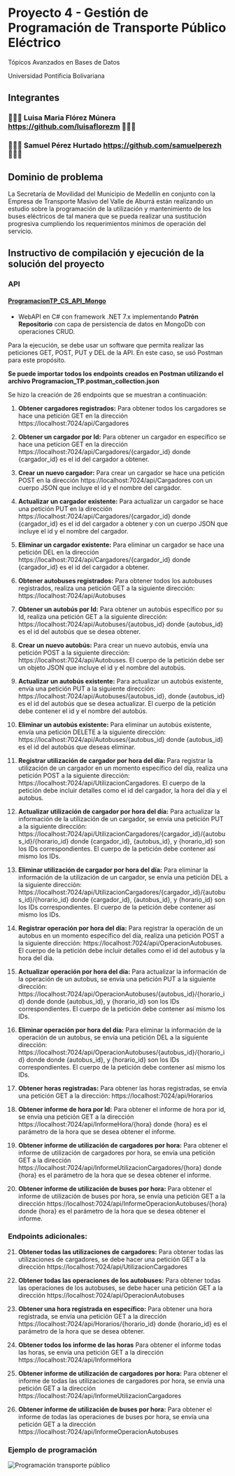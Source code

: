# Proyecto 4 - Gestión de Programación de Transporte Público Eléctrico
Tópicos Avanzados en Bases de Datos

Universidad Pontificia Bolivariana

## Integrantes
### 👩🏻‍💻 Luisa Maria Flórez Múnera https://github.com/luisaflorezm 👩🏻‍💻 
### 🧑🏻‍💻 Samuel Pérez Hurtado https://github.com/samuelperezh 🧑🏻‍💻

## Dominio de problema
La Secretaría de Movilidad del Municipio de Medellín en conjunto con la Empresa de Transporte Masivo
del Valle de Aburrá están realizando un estudio sobre la programación de la utilización y mantenimiento
de los buses eléctricos de tal manera que se pueda realizar una sustitución progresiva cumpliendo los
requerimientos mínimos de operación del servicio.

## Instructivo de compilación y ejecución de la solución del proyecto
### API
#### [ProgramacionTP_CS_API_Mongo](https://github.com/samuelperezh/tadb_202320_ex04/tree/main/ProgramacionTP_CS_API_Mongo)
- WebAPI en C# con framework .NET 7.x implementando **Patrón Repositorio** con capa de persistencia de datos en MongoDb con operaciones CRUD.

Para la ejecución, se debe usar un software que permita realizar las peticiones GET, POST, PUT y DEL de la API. En este caso, se usó Postman para este propósito.

**Se puede importar todos los endpoints creados en Postman utilizando el archivo Programacion_TP.postman_collection.json**

Se hizo la creación de 26 endpoints que se muestran a continuación:

1. **Obtener cargadores registrados:** Para obtener todos los cargadores se hace una petición GET en la dirección https://localhost:7024/api/Cargadores

2. **Obtener un cargador por Id:** Para obtener un cargador en específico se hace una peticion GET en la dirección https://localhost:7024/api/Cargadores/{cargador_id} donde {cargador_id} es el id del cargador a obtener.

3. **Crear un nuevo cargador:** Para crear un cargador se hace una petición POST en la dirección https://localhost:7024/api/Cargadores con un cuerpo JSON que incluye el id y el nombre del cargador.

4. **Actualizar un cargador existente:** Para actualizar un cargador se hace una petición PUT en la dirección https://localhost:7024/api/Cargadores/{cargador_id} donde {cargador_id} es el id del cargador a obtener y con un cuerpo JSON que incluye el id y el nombre del cargador.

5. **Eliminar un cargador existente:** Para eliminar un cargador se hace una petición DEL en la dirección https://localhost:7024/api/Cargadores/{cargador_id} donde {cargador_id} es el id del cargador a obtener.

6. **Obtener autobuses registrados:** Para obtener todos los autobuses registrados, realiza una petición GET a la siguiente dirección: https://localhost:7024/api/Autobuses

7. **Obtener un autobús por Id:** Para obtener un autobús específico por su Id, realiza una petición GET a la siguiente dirección: https://localhost:7024/api/Autobuses/{autobus_id} donde {autobus_id} es el id del autobús que se desea obtener.

8. **Crear un nuevo autobús:** Para crear un nuevo autobús, envía una petición POST a la siguiente dirección: https://localhost:7024/api/Autobuses. El cuerpo de la petición debe ser un objeto JSON que incluye el id y el nombre del autobús.

9. **Actualizar un autobús existente:** Para actualizar un autobús existente, envía una petición PUT a la siguiente dirección: https://localhost:7024/api/Autobuses/{autobus_id}, donde {autobus_id} es el id del autobús que se desea actualizar. El cuerpo de la petición debe contener el id y el nombre del autobús.

10. **Eliminar un autobús existente:** Para eliminar un autobús existente, envía una petición DELETE a la siguiente dirección: https://localhost:7024/api/Autobuses/{autobus_id} donde {autobus_id} es el id del autobús que deseas eliminar.

11. **Registrar utilización de cargador por hora del día:** Para registrar la utilización de un cargador en un momento específico del día, realiza una petición POST a la siguiente dirección: https://localhost:7024/api/UtilizacionCargadores. El cuerpo de la petición debe incluir detalles como el id del cargador, la hora del día y el autobus.

12. **Actualizar utilización de cargador por hora del día:** Para actualizar la información de la utilización de un cargador, se envía una petición PUT a la siguiente dirección: https://localhost:7024/api/UtilizacionCargadores/{cargador_id}/{autobus_id}/{horario_id} donde {cargador_id}, {autobus_id}, y {horario_id} son los IDs correspondientes. El cuerpo de la petición debe contener así mismo los IDs.

13. **Eliminar utilización de cargador por hora del día:** Para eliminar la información de la utilización de un cargador, se envía una petición DEL a la siguiente dirección: https://localhost:7024/api/UtilizacionCargadores/{cargador_id}/{autobus_id}/{horario_id} donde {cargador_id}, {autobus_id}, y {horario_id} son los IDs correspondientes. El cuerpo de la petición debe contener así mismo los IDs.

14. **Registrar operación por hora del día:** Para registrar la operación de un autobus en un momento específico del día, realiza una petición POST a la siguiente dirección: https://localhost:7024/api/OperacionAutobuses. El cuerpo de la petición debe incluir detalles como el id del autobus y la hora del día.

15. **Actualizar operación por hora del día:** Para actualizar la información de la operación de un autobus, se envía una petición PUT a la siguiente dirección: https://localhost:7024/api/OperacionAutobuses/{autobus_id}/{horario_id} donde donde {autobus_id}, y {horario_id} son los IDs correspondientes. El cuerpo de la petición debe contener así mismo los IDs.

16. **Eliminar operación por hora del día:** Para eliminar la información de la operación de un autobus, se envía una petición DEL a la siguiente dirección: https://localhost:7024/api/OperacionAutobuses/{autobus_id}/{horario_id} donde donde {autobus_id}, y {horario_id} son los IDs correspondientes. El cuerpo de la petición debe contener así mismo los IDs.

17. **Obtener horas registradas:** Para obtener las horas registradas, se envía una petición GET a la dirección: https://localhost:7024/api/Horarios

18. **Obtener informe de hora por Id:** Para obtener el informe de hora por id, se envía una petición GET a la dirección https://localhost:7024/api/InformeHora/{hora} donde {hora} es el parámetro de la hora que se desea obtener el informe.

19. **Obtener informe de utilización de cargadores por hora:** Para obtener el informe de utilización de cargadores por hora, se envía una petición GET a la dirección https://localhost:7024/api/InformeUtilizacionCargadores/{hora} donde {hora} es el parámetro de la hora que se desea obtener el informe.

20. **Obtener informe de utilización de buses por hora:** Para obtener el informe de utilización de buses por hora, se envía una petición GET a la dirección https://localhost:7024/api/InformeOperacionAutobuses/{hora} donde {hora} es el parámetro de la hora que se desea obtener el informe.

### Endpoints adicionales:

21. **Obtener todas las utilizaciones de cargadores:** Para obtener todas las utilizaciones de cargadores, se debe hacer una petición GET a la dirección https://localhost:7024/api/UtilizacionCargadores

22. **Obtener todas las operaciones de los autobuses:** Para obtener todas las operaciones de los autobuses, se debe hacer una petición GET a la dirección https://localhost:7024/api/OperacionAutobuses

23. **Obtener una hora registrada en específico:** Para obtener una hora registrada, se envía una petición GET a la dirección https://localhost:7024/api/Horarios/{horario_id} donde {horario_id} es el parámetro de la hora que se desea obtener.

24. **Obtener todos los informe de las horas** Para obtener el informe todas las horas, se envía una petición GET a la dirección https://localhost:7024/api/InformeHora

25. **Obtener informe de utilización de cargadores por hora:** Para obtener el informe de todas las utilizaciones de cargadores por hora, se envía una petición GET a la dirección https://localhost:7024/api/InformeUtilizacionCargadores

26. **Obtener informe de utilización de buses por hora:** Para obtener el informe de todas las operaciones de buses por hora, se envía una petición GET a la dirección https://localhost:7024/api/InformeOperacionAutobuses

### Ejemplo de programación
![Programación transporte público](https://i.imgur.com/s6UhKOM.png)

